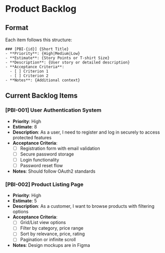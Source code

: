 # Product Backlog

## Format
Each item follows this structure:
```
### [PBI-{id}] {Short Title}
- **Priority**: {High|Medium|Low}
- **Estimate**: {Story Points or T-shirt Size}
- **Description**: {User story or detailed description}
- **Acceptance Criteria**:
  - [ ] Criterion 1
  - [ ] Criterion 2
- **Notes**: {Additional context}
```

## Current Backlog Items

### [PBI-001] User Authentication System
- **Priority**: High
- **Estimate**: 8
- **Description**: As a user, I need to register and log in securely to access protected features
- **Acceptance Criteria**:
  - [ ] Registration form with email validation
  - [ ] Secure password storage
  - [ ] Login functionality
  - [ ] Password reset flow
- **Notes**: Should follow OAuth2 standards

### [PBI-002] Product Listing Page
- **Priority**: High
- **Estimate**: 5
- **Description**: As a customer, I want to browse products with filtering options
- **Acceptance Criteria**:
  - [ ] Grid/List view options
  - [ ] Filter by category, price range
  - [ ] Sort by relevance, price, rating
  - [ ] Pagination or infinite scroll
- **Notes**: Design mockups are in Figma
